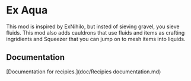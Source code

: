 # Ex Aqua
This mod is inspired by ExNihilo, but insted of sieving gravel, you sieve fluids. This mod also adds cauldrons that use fluids and items as crafting ingridients and Squeezer that you can jump on to mesh items into liquids. 

## Documentation
[Documentation for recipies.](doc/Recipies documentation.md)